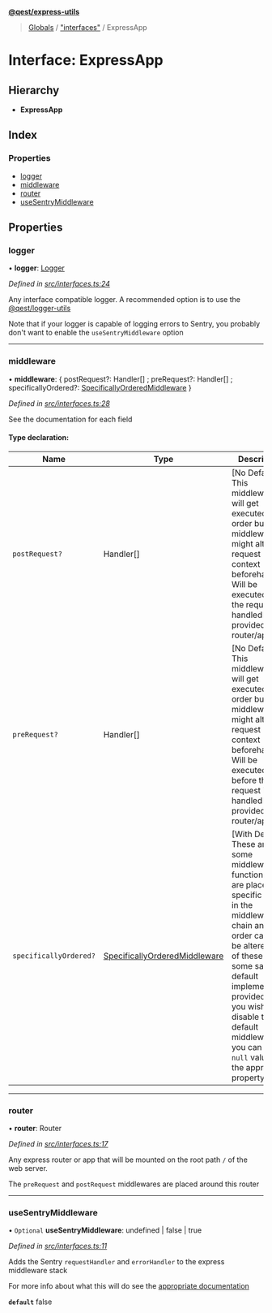 **[@qest/express-utils](../README.md)**

> [Globals](../README.md) / ["interfaces"](../modules/_interfaces_.md) / ExpressApp

# Interface: ExpressApp

## Hierarchy

* **ExpressApp**

## Index

### Properties

* [logger](_interfaces_.expressapp.md#logger)
* [middleware](_interfaces_.expressapp.md#middleware)
* [router](_interfaces_.expressapp.md#router)
* [useSentryMiddleware](_interfaces_.expressapp.md#usesentrymiddleware)

## Properties

### logger

•  **logger**: [Logger](_interfaces_.logger.md)

*Defined in [src/interfaces.ts:24](https://github.com/qest-cz/express-utils/blob/4a9edb6/src/interfaces.ts#L24)*

Any interface compatible logger.
A recommended option is to use the [@qest/logger-utils](https://www.npmjs.com/package/@qest/logger-utils)

Note that if your logger is capable of logging errors to Sentry, you probably don't want to enable the `useSentryMiddleware` option

___

### middleware

•  **middleware**: { postRequest?: Handler[] ; preRequest?: Handler[] ; specificallyOrdered?: [SpecificallyOrderedMiddleware](_interfaces_.specificallyorderedmiddleware.md)  }

*Defined in [src/interfaces.ts:28](https://github.com/qest-cz/express-utils/blob/4a9edb6/src/interfaces.ts#L28)*

See the documentation for each field

#### Type declaration:

Name | Type | Description |
------ | ------ | ------ |
`postRequest?` | Handler[] | [No Defaults]  This middleware will get executed in-order but other middleware might alter the request context beforehand.  Will be executed after the request is handled by the provided router/app  |
`preRequest?` | Handler[] | [No Defaults]  This middleware will get executed in-order but other middleware might alter the request context beforehand.  Will be executed before the request is handled by the provided router/app  |
`specificallyOrdered?` | [SpecificallyOrderedMiddleware](_interfaces_.specificallyorderedmiddleware.md) | [With Defaults]  These are some middleware functions that are placed in specific places in the middleware chain and their order cannot be altered.  All of these have some sane default implementation provided.  If you wish to disable the default middleware, you can pass a `null` value to the appropriate property.  |

___

### router

•  **router**: Router

*Defined in [src/interfaces.ts:17](https://github.com/qest-cz/express-utils/blob/4a9edb6/src/interfaces.ts#L17)*

Any express router or app that will be mounted on the root path `/` of the web server.

The `preRequest` and `postRequest` middlewares are placed around this router

___

### useSentryMiddleware

• `Optional` **useSentryMiddleware**: undefined \| false \| true

*Defined in [src/interfaces.ts:11](https://github.com/qest-cz/express-utils/blob/4a9edb6/src/interfaces.ts#L11)*

Adds the Sentry `requestHandler` and `errorHandler` to the express middleware stack

For more info about what this will do see the [appropriate documentation](https://docs.sentry.io/platforms/node/guides/express/)

**`default`** false
